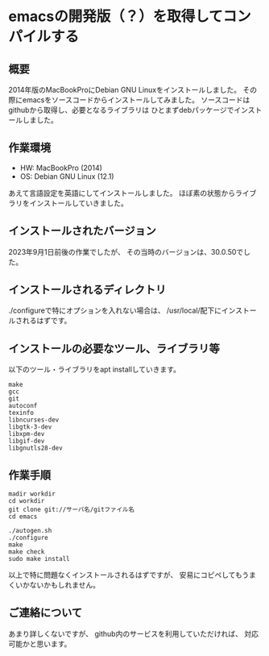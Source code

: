 # emacsの開発版（？）を取得してコンパイルする

## 概要

2014年版のMacBookProにDebian GNU Linuxをインストールしました。
その際にemacsをソースコードからインストールしてみました。
ソースコードはgithubから取得し、必要となるライブラリは
ひとまずdebパッケージでインストールしました。

## 作業環境

- HW: MacBookPro (2014)
- OS: Debian GNU Linux (12.1)

あえて言語設定を英語にしてインストールしました。
ほぼ素の状態からライブラリをインストールしていきました。

## インストールされたバージョン

2023年9月1日前後の作業でしたが、
その当時のバージョンは、30.0.50でした。

## インストールされるディレクトリ

./configureで特にオプションを入れない場合は、
/usr/local/配下にインストールされるはずです。

## インストールの必要なツール、ライブラリ等

以下のツール・ライブラリをapt installしていきます。

```
make
gcc
git
autoconf
texinfo
libncurses-dev
libgtk-3-dev
libxpm-dev
libgif-dev
libgnutls28-dev
```

## 作業手順

```
madir workdir
cd workdir
git clone git://サーバ名/gitファイル名
cd emacs
```

```
./autogen.sh
./configure
make
make check
sudo make install
```

以上で特に問題なくインストールされるはずですが、
安易にコピペしてもうまくいかないかもしれません。

## ご連絡について

あまり詳しくないですが、
github内のサービスを利用していただければ、
対応可能かと思います。

